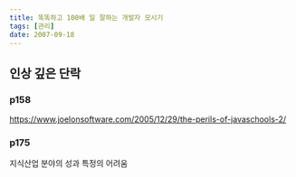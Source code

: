 ```yaml
---
title: 똑똑하고 100배 일 잘하는 개발자 모시기
tags: [관리]
date: 2007-09-18
---
```


## 인상 깊은 단락

### p158
https://www.joelonsoftware.com/2005/12/29/the-perils-of-javaschools-2/

### p175
지식산업 분야의 성과 특정의 어려움
